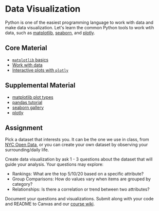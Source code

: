 # Data Visualization
Python is one of the easiest programming language to work with data and make data visualization. Let's learn the common Python tools to work wtih data, such as [matplotlib](https://matplotlib.org/stable/plot_types/index.html), [seaborn](https://seaborn.pydata.org/examples/index.html), and [plotly](https://plotly.com/python/).

## Core Material
- [`matplotlib` basics](/week8-datavis/01_basics_matplotlib.md)
- [Work with data](/week8-datavis/02_work_with_data.md)
- [Interactive plots with `plotly`](/week8-datavis/03_plotly.md)

## Supplemental Material
- [matplotlib plot types](https://matplotlib.org/stable/plot_types/index.html)
- [pandas tutorial](https://www.w3schools.com/python/pandas/default.asp)
- [seaborn gallery](https://seaborn.pydata.org/examples/index.html)
- [plotly](https://plotly.com/python/)

## Assignment
Pick a dataset that interests you. It can be the one we use in class, from [NYC Open Data](https://opendata.cityofnewyork.us/data/), or you can create your own dataset by observing your surrounding/daily life.

Create data visualization by ask 1 - 3 questions about the dataset that will guide your analysis. Your questions may explore:
- Rankings: What are the top 5/10/20 based on a specific attribute?
- Group Comparisons: How do values vary when items are grouped by category?
- Relationships: Is there a correlation or trend between two attributes?

Document your questions and visualizations. Submit along with your code and README to Canvas and our [course wiki](https://github.com/leey611/s25cc-python/wiki).